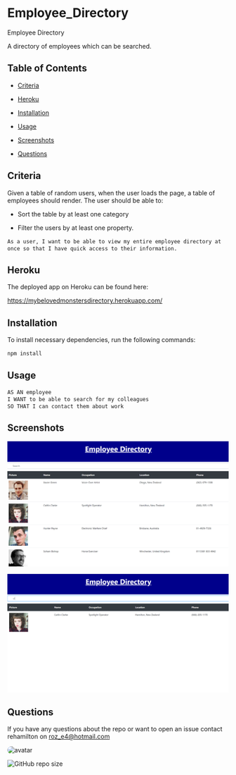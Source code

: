 # Employee_Directory
Employee Directory

A directory of employees which can be searched.

## Table of Contents

* [Criteria](#criteria)

* [Heroku](#Heroku)

* [Installation](#installation)

* [Usage](#Usage)

* [Screenshots](#Screenshots)

* [Questions](#questions)

## Criteria

Given a table of random users, when the user loads the page, a table of employees should render.
The user should be able to:

  * Sort the table by at least one category

  * Filter the users by at least one property.


```
As a user, I want to be able to view my entire employee directory at once so that I have quick access to their information.
```

## Heroku

The deployed app on Heroku can be found here:

https://mybelovedmonstersdirectory.herokuapp.com/

## Installation

To install necessary dependencies, run the following commands:

```
npm install

```

## Usage

```
AS AN employee
I WANT to be able to search for my colleagues 
SO THAT I can contact them about work
```

## Screenshots

![./markdownAssets/Directory.png](https://github.com/rehamilton/Employee_Directory/blob/master/markdownAssets/Directory.PNG)

![./markdownAssets/Serach.png](https://github.com/rehamilton/Employee_Directory/blob/master/markdownAssets/Search.PNG)


## Questions

If you have any questions about the repo or want to open an issue contact rehamilton on roz_e4@hotmail.com


<img src="https://avatars1.githubusercontent.com/u/59821631?v=4" alt="avatar" style="border-radius: 16px" width="30" />



![GitHub repo size](https://img.shields.io/github/repo-size/rehamilton/Budget_Tracker)


